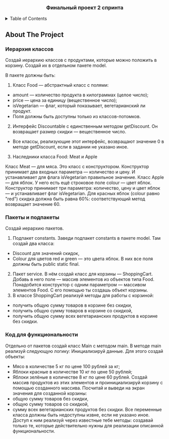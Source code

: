 

  <h3 align="center">Финальный проект 2 спринта</h3>

 


<!-- TABLE OF CONTENTS -->
<details>
  <summary>Table of Contents</summary>
  <ol>
    <li>
      <a href="#about-the-project">About The Project</a>
      <ul>
        <li><a href="#Иерархия классов">Иерархия классов</a></li>
        <li><a href="#Пакеты и подпакеты">Пакеты и подпакеты</a></li>
        <li><a href="#Код для функциональности">Код для функциональности</a></li>
      </ul>
    </li>
  </ol>
</details>



<!-- ABOUT THE PROJECT -->
## About The Project
### Иерархия классов

Создай иерархию классов с продуктами, которые можно положить в корзину. Создай их в отдельном пакете model.

В пакете должны быть:
1. Класс Food — абстрактный класс с полями:
 * amount — количество продукта в килограммах (целое число);
 * price — цена за единицу (вещественное число);
 * isVegetarian — флаг, который показывает, вегетарианский ли продукт.
 * Поля должны быть доступны только из классов-потомков.
2. Интерфейс Discountable c единственным методом getDiscount. Он возвращает размер скидки — вещественное число.
 * Все классы, реализующие этот интерфейс, возвращают значение 0 в методе getDiscount, если в задании не указано иное.
3. Наследники класса Food: Meat и Apple

Класс Meat — для мяса. Это класс с конструктором. Конструктор принимает два входных параметра — количество и цену. И устанавливает для флага isVegetarian правильное значение. 
Класс Apple — для яблок. У него есть ещё строковое поле colour — цвет яблок. Конструктор принимает три параметра: количество, цену и цвет яблок — и устанавливает флаг isVegetarian.
Для красных яблок (colour равно "red") скидка должна быть равна 60%: соответствующий метод возвращает значение 60.



### Пакеты и подпакеты

Создай иерархию пакетов.
1. Подпакет constants. Заведи подпакет constants в пакете model. Там создай два класса: 
 * Discount для значений скидок,
 * Colour для цветов red и green — это цвета яблок. В них все поля должны быть public static final.
2. Пакет service. В нём создай класс для корзины — ShoppingCart. Добавь в него поле — массив элементов из объектов типа Food. Понадобится конструктор с одним параметром — массивом элементов Food. С его помощью ты создашь объект корзины. 
3. В классе ShoppingCart реализуй методы для работы с корзиной:
* получить общую сумму товаров в корзине без скидки,
* получить общую сумму товаров в корзине со скидкой,
* получить общую сумму всех вегетарианских продуктов в корзине без скидки.
  
### Код для функциональности
Отдельно от пакетов создай класс Main с методом main. 
В методе main реализуй следующую логику:
Инициализируй данные. Для этого создай объекты:
* Мясо в количестве 5 кг по цене 100 рублей за кг;
* Яблоки красные в количестве 10 кг по цене 50 рублей;
* Яблоки зелёные в количестве 8 кг по цене 60 рублей.
Создай массив продуктов из этих элементов и проинициализируй корзину с помощью созданного массива.
Посчитай и выведи на экран значения для созданной корзины:
* общую сумму товаров без скидки,
* общую сумму товаров со скидкой,
* сумму всех вегетарианских продуктов без скидки.
Все переменные класса должны быть недоступны извне, если не указано иное. Доступ к ним реализуй через известные тебе методы: создавай только те, которые действительно нужны для реализации описанной функциональности.
